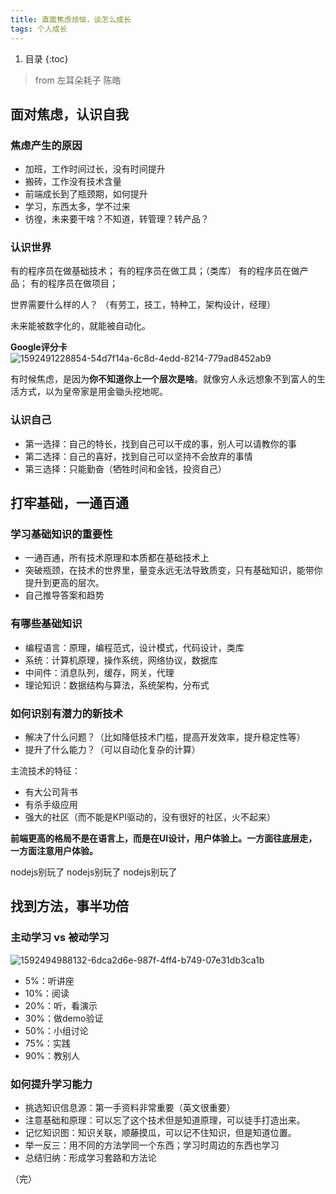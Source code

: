 ```yaml
---
title: 直面焦虑烦恼，谈怎么成长
tags: 个人成长
---
```


1. 目录
{:toc}


> from 左耳朵耗子 陈皓


## 面对焦虑，认识自我
### 焦虑产生的原因

- 加班，工作时间过长，没有时间提升
- 搬砖，工作没有技术含量
- 前端成长到了瓶颈期，如何提升
- 学习，东西太多，学不过来
- 彷徨，未来要干啥？不知道，转管理？转产品？

<!--more-->

### 认识世界
有的程序员在做基础技术；
有的程序员在做工具；（类库）
有的程序员在做产品；
有的程序员在做项目；

世界需要什么样的人？
（有劳工，技工，特种工，架构设计，经理）


未来能被数字化的，就能被自动化。


**Google评分卡**
![1592491228854-54d7f14a-6c8d-4edd-8214-779ad8452ab9](https://user-images.githubusercontent.com/23518990/85923116-0295fa80-b8bb-11ea-84f8-147b611c6753.png)


有时候焦虑，是因为**你不知道你上一个层次是啥**。就像穷人永远想象不到富人的生活方式，以为皇帝家是用金锄头挖地呢。


### 认识自己

- 第一选择：自己的特长，找到自己可以干成的事，别人可以请教你的事
- 第二选择：自己的喜好，找到自己可以坚持不会放弃的事情
- 第三选择：只能勤奋（牺牲时间和金钱，投资自己）


## 打牢基础，一通百通
### 学习基础知识的重要性

- 一通百通，所有技术原理和本质都在基础技术上
- 突破瓶颈，在技术的世界里，量变永远无法导致质变，只有基础知识，能带你提升到更高的层次。
- 自己推导答案和趋势
### 有哪些基础知识

- 编程语言：原理，编程范式，设计模式，代码设计，类库
- 系统：计算机原理，操作系统，网络协议，数据库
- 中间件：消息队列，缓存，网关，代理
- 理论知识：数据结构与算法，系统架构，分布式
### 如何识别有潜力的新技术

- 解决了什么问题？（比如降低技术门槛，提高开发效率，提升稳定性等）
- 提升了什么能力？（可以自动化复杂的计算）



主流技术的特征：

- 有大公司背书
- 有杀手级应用
- 强大的社区（而不能是KPI驱动的，没有很好的社区，火不起来）



**前端更高的格局不是在语言上，而是在UI设计，用户体验上。一方面往底层走，一方面注意用户体验。**


nodejs别玩了
nodejs别玩了
nodejs别玩了

## 找到方法，事半功倍
### 主动学习 vs 被动学习
![1592494988132-6dca2d6e-987f-4ff4-b749-07e31db3ca1b](https://user-images.githubusercontent.com/23518990/85923120-0aee3580-b8bb-11ea-95ad-fac11e6b0d5e.png)


- 5%：听讲座
- 10%：阅读
- 20%：听，看演示
- 30%：做demo验证
- 50%：小组讨论
- 75%：实践
- 90%：教别人



### 如何提升学习能力

- 挑选知识信息源：第一手资料非常重要（英文很重要）
- 注意基础和原理：可以忘了这个技术但是知道原理，可以徒手打造出来。
- 记忆知识图：知识关联，顺藤摸瓜，可以记不住知识，但是知道位置。
- 举一反三：用不同的方法学同一个东西；学习时周边的东西也学习
- 总结归纳：形成学习套路和方法论


（完）

